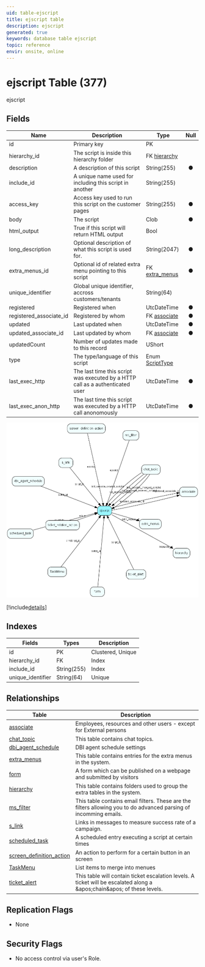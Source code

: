 ```yaml
---
uid: table-ejscript
title: ejscript table
description: ejscript
generated: true
keywords: database table ejscript
topic: reference
envir: onsite, online
---
```


# ejscript Table (377)

ejscript

## Fields

| Name | Description | Type | Null |
|------|-------------|------|:----:|
|id|Primary key|PK| |
|hierarchy\_id|The script is inside this hierarchy folder|FK [hierarchy](hierarchy.md)| |
|description|A description of this script|String(255)|&#x25CF;|
|include\_id|A unique name used for including this script in another|String(255)| |
|access\_key|Access key used to run this script on the customer pages|String(255)|&#x25CF;|
|body|The script|Clob|&#x25CF;|
|html\_output|True if this script will return HTML output|Bool| |
|long\_description|Optional description of what this script is used for.|String(2047)|&#x25CF;|
|extra\_menus\_id|Optional id of related extra menu pointing to this script|FK [extra_menus](extra-menus.md)|&#x25CF;|
|unique\_identifier|Global unique identifier, accross customers/tenants|String(64)| |
|registered|Registered when|UtcDateTime|&#x25CF;|
|registered\_associate\_id|Registered by whom|FK [associate](associate.md)|&#x25CF;|
|updated|Last updated when|UtcDateTime|&#x25CF;|
|updated\_associate\_id|Last updated by whom|FK [associate](associate.md)|&#x25CF;|
|updatedCount|Number of updates made to this record|UShort| |
|type|The type/language of this script|Enum [ScriptType](enums/scripttype.md)| |
|last\_exec\_http|The last time this script was executed by a HTTP call as a authenticated user|UtcDateTime|&#x25CF;|
|last\_exec\_anon\_http|The last time this script was executed by a HTTP call anonomously|UtcDateTime|&#x25CF;|


![ejscript table relationship diagram](./media/ejscript.png)

[!include[details](./includes/ejscript.md)]

## Indexes

| Fields | Types | Description |
|--------|-------|-------------|
|id |PK |Clustered, Unique |
|hierarchy\_id |FK |Index |
|include\_id |String(255) |Index |
|unique\_identifier |String(64) |Unique |

## Relationships

| Table|  Description |
|------|-------------|
|[associate](associate.md)  |Employees, resources and other users - except for External persons |
|[chat\_topic](chat-topic.md)  |This table contains chat topics. |
|[dbi\_agent\_schedule](dbi-agent-schedule.md)  |DBI agent schedule settings |
|[extra\_menus](extra-menus.md)  |This table contains entries for the extra menus in the system. |
|[form](form.md)  |A form which can be published on a webpage and submitted by visitors |
|[hierarchy](hierarchy.md)  |This table contains folders used to group the extra tables in the system. |
|[ms\_filter](ms-filter.md)  |This table contains email filters. These are the filters allowing you to do advanced parsing of incomming emails. |
|[s\_link](s-link.md)  |Links in messages to measure success rate of a campaign. |
|[scheduled\_task](scheduled-task.md)  |A scheduled entry executing a script at certain times |
|[screen\_definition\_action](screen-definition-action.md)  |An action to perform for a certain button in an screen |
|[TaskMenu](taskmenu.md)  |List items to merge into menues |
|[ticket\_alert](ticket-alert.md)  |This table will contain ticket escalation levels. A ticket will be escalated along a &amp;apos;chain&amp;apos; of these levels. |


## Replication Flags

* None

## Security Flags

* No access control via user's Role.

